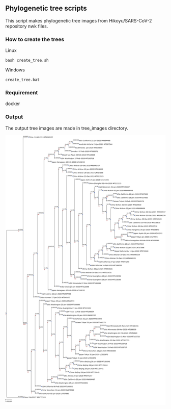 ## Phylogenetic tree scripts

This script makes phylogenetic tree images from Hikoyu/SARS-CoV-2 repository nwk files.

### How to create the trees

Linux
```
bash create_tree.sh
```

Windows
```
create_tree.bat
```

### Requirement

docker


### Output

The output tree images are made in tree_images directory.

![sample output](https://github.com/barikan/SARS-CoV-2/raw/master/tree/tree_images/SARS-CoV-2_phylogeny_RAxML-NG_AA_part_SARS-CoV-2_200318.raxml.support.nwk.png)

